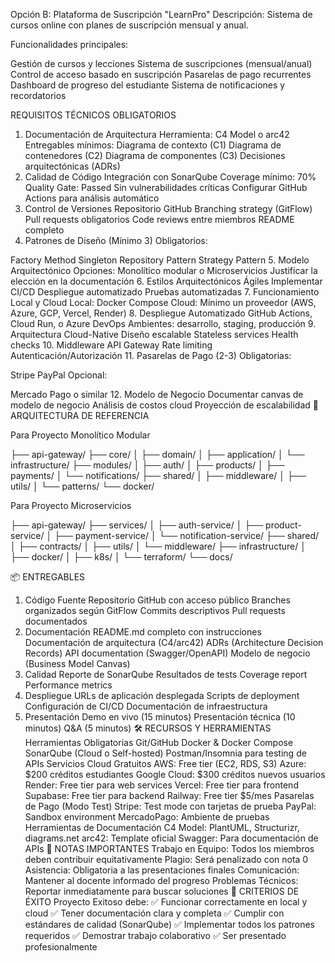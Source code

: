 Opción B: Plataforma de Suscripción "LearnPro"
Descripción: Sistema de cursos online con planes de suscripción mensual y anual.

Funcionalidades principales:

Gestión de cursos y lecciones
Sistema de suscripciones (mensual/anual)
Control de acceso basado en suscripción
Pasarelas de pago recurrentes
Dashboard de progreso del estudiante
Sistema de notificaciones y recordatorios


REQUISITOS TÉCNICOS OBLIGATORIOS
1. Documentación de Arquitectura
Herramienta: C4 Model o arc42
Entregables mínimos:
Diagrama de contexto (C1)
Diagrama de contenedores (C2)
Diagrama de componentes (C3)
Decisiones arquitectónicas (ADRs)
2. Calidad de Código
Integración con SonarQube
Coverage mínimo: 70%
Quality Gate: Passed
Sin vulnerabilidades críticas
Configurar GitHub Actions para análisis automático
3. Control de Versiones
Repositorio GitHub
Branching strategy (GitFlow)
Pull requests obligatorios
Code reviews entre miembros
README completo
4. Patrones de Diseño (Mínimo 3)
Obligatorios:

Factory Method
Singleton
Repository Pattern
Strategy Pattern
5. Modelo Arquitectónico
Opciones: Monolítico modular o Microservicios
Justificar la elección en la documentación
6. Estilos Arquitectónicos Ágiles
Implementar CI/CD
Despliegue automatizado
Pruebas automatizadas
7. Funcionamiento Local y Cloud
Local: Docker Compose
Cloud: Mínimo un proveedor (AWS, Azure, GCP, Vercel, Render)
8. Despliegue Automatizado
GitHub Actions, Cloud Run, o Azure DevOps
Ambientes: desarrollo, staging, producción
9. Arquitectura Cloud-Native
Diseño escalable
Stateless services
Health checks
10. Middleware
API Gateway
Rate limiting
Autenticación/Autorización
11. Pasarelas de Pago (2-3)
Obligatorias:

Stripe
PayPal
Opcional:

Mercado Pago o similar
12. Modelo de Negocio
Documentar canvas de modelo de negocio
Análisis de costos cloud
Proyección de escalabilidad
📐 ARQUITECTURA DE REFERENCIA

Para Proyecto Monolítico Modular

├── api-gateway/
├── core/
│   ├── domain/
│   ├── application/
│   └── infrastructure/
├── modules/
│   ├── auth/
│   ├── products/
│   ├── payments/
│   └── notifications/
├── shared/
│   ├── middleware/
│   ├── utils/
│   └── patterns/
└── docker/

Para Proyecto Microservicios

├── api-gateway/
├── services/
│   ├── auth-service/
│   ├── product-service/
│   ├── payment-service/
│   └── notification-service/
├── shared/
│   ├── contracts/
│   ├── utils/
│   └── middleware/
├── infrastructure/
│   ├── docker/
│   ├── k8s/
│   └── terraform/
└── docs/


📦 ENTREGABLES
1. Código Fuente
Repositorio GitHub con acceso público
Branches organizados según GitFlow
Commits descriptivos
Pull requests documentados
2. Documentación
README.md completo con instrucciones
Documentación de arquitectura (C4/arc42)
ADRs (Architecture Decision Records)
API documentation (Swagger/OpenAPI)
Modelo de negocio (Business Model Canvas)
3. Calidad
Reporte de SonarQube
Resultados de tests
Coverage report
Performance metrics
4. Despliegue
URLs de aplicación desplegada
Scripts de deployment
Configuración de CI/CD
Documentación de infraestructura
5. Presentación
Demo en vivo (15 minutos)
Presentación técnica (10 minutos)
Q&A (5 minutos)
🛠️ RECURSOS Y HERRAMIENTAS
Herramientas Obligatorias
Git/GitHub
Docker & Docker Compose
SonarQube (Cloud o Self-hosted)
Postman/Insomnia para testing de APIs
Servicios Cloud Gratuitos
AWS: Free tier (EC2, RDS, S3)
Azure: $200 créditos estudiantes
Google Cloud: $300 créditos nuevos usuarios
Render: Free tier para web services
Vercel: Free tier para frontend
Supabase: Free tier para backend
Railway: Free tier $5/mes
Pasarelas de Pago (Modo Test)
Stripe: Test mode con tarjetas de prueba
PayPal: Sandbox environment
MercadoPago: Ambiente de pruebas
Herramientas de Documentación
C4 Model: PlantUML, Structurizr, diagrams.net
arc42: Template oficial
Swagger: Para documentación de APIs
📝 NOTAS IMPORTANTES
Trabajo en Equipo: Todos los miembros deben contribuir equitativamente
Plagio: Será penalizado con nota 0
Asistencia: Obligatoria a las presentaciones finales
Comunicación: Mantener al docente informado del progreso
Problemas Técnicos: Reportar inmediatamente para buscar soluciones
🎯 CRITERIOS DE ÉXITO
Proyecto Exitoso debe:
✅ Funcionar correctamente en local y cloud
✅ Tener documentación clara y completa
✅ Cumplir con estándares de calidad (SonarQube)
✅ Implementar todos los patrones requeridos
✅ Demostrar trabajo colaborativo
✅ Ser presentado profesionalmente
